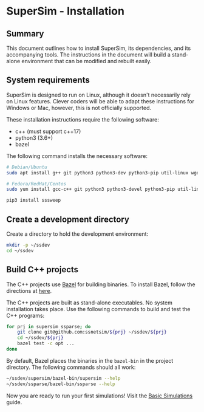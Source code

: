 # SuperSim - Installation

## Summary
This document outlines how to install SuperSim, its dependencies, and its
accompanying tools. The instructions in the document will build a stand-alone
environment that can be modified and rebuilt easily.

## System requirements
SuperSim is designed to run on Linux, although it doesn't necessarily rely
on Linux features. Clever coders will be able to adapt these instructions
for Windows or Mac, however, this is not officially supported.

These installation instructions require the following software:
- c++ (must support c++17)
- python3 (3.6+)
- bazel

The following command installs the necessary software:
``` sh
# Debian/Ubuntu
sudo apt install g++ git python3 python3-dev python3-pip util-linux wget clang-format

# Fedora/RedHat/Centos
sudo yum install gcc-c++ git python3 python3-devel python3-pip util-linux wget clang-format

pip3 install sssweep
```

## Create a development directory
Create a directory to hold the development environment:

``` sh
mkdir -p ~/ssdev
cd ~/ssdev
```

## Build C++ projects
The C++ projects use [Bazel][bazel] for building binaries. To install Bazel, follow the directions at [here][bazelinstall].

The C++ projects are built as stand-alone executables. No system installation takes place. Use the following commands to build and test the C++ programs:

``` sh
for prj in supersim ssparse; do
    git clone git@github.com:ssnetsim/${prj} ~/ssdev/${prj}
    cd ~/ssdev/${prj}
    bazel test -c opt ...
done
```

By default, Bazel places the binaries in the `bazel-bin` in the project directory. The following commands should all work:

``` sh
~/ssdev/supersim/bazel-bin/supersim --help
~/ssdev/ssparse/bazel-bin/ssparse --help
```

Now you are ready to run your first simulations! Visit the [Basic Simulations][basicsims] guide.

[bazel]: https://bazel.build/ "Bazel Build"
[bazelinstall]: https://docs.bazel.build/versions/master/install.html "Bazel Install"
[basicsims]: basic_sims.md "Basic Simulations"
